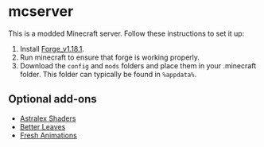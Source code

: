 # mcserver
This is a modded Minecraft server. Follow these instructions to set it up:

1. Install [Forge_v1.18.1](https://files.minecraftforge.net/net/minecraftforge/forge/index_1.18.1.html). 
2. Run minecraft to ensure that forge is working properly.
3. Download the `config` and `mods` folders and place them in your .minecraft folder. This folder can typically be found in `%appdata%`.

## Optional add-ons

- [Astralex Shaders](https://www.curseforge.com/minecraft/customization/astralex-shader-bsl-edit)
- [Better Leaves](https://www.curseforge.com/minecraft/texture-packs/motschens-better-leaves)
- [Fresh Animations](https://www.curseforge.com/minecraft/texture-packs/fresh-animations)

